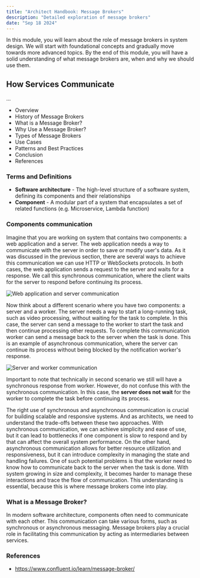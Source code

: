 ```yaml
---
title: "Architect Handbook: Message Brokers"
description: "Detailed exploration of message brokers"
date: "Sep 18 2024"
---
```


In this module, you will learn about the role of message brokers in system design. We will start with foundational concepts and gradually move towards more advanced topics. By the end of this module, you will have a solid understanding of what message brokers are, when and why we should use them.

## How Services Communicate

...

- Overview
- History of Message Brokers
- What is a Message Broker?
- Why Use a Message Broker?
- Types of Message Brokers
- Use Cases
- Patterns and Best Practices
- Conclusion
- References

### Terms and Definitions

- **Software architecture** - The high-level structure of a software system, defining its components and their relationships
- **Component** - A modular part of a system that encapsulates a set of related functions (e.g. Microservice, Lambda function)


### Components communication

Imagine that you are working on system that contains two components: a web application and a server. The web application needs a way to
communicate with the server in order to save or modify user's data. As it was discussed in the previous section, there are several ways
to achieve this communication we can use HTTP or WebSockets protocols. In both cases, the web application sends a request to the server and waits for a response. We call this synchronous communication, where the client waits for the server to respond before continuing its process.

![Web application and server communication](/blog/01/ah-mb-web-to-serv.png)

Now think about a different scenario where you have two components: a server and a worker. The server needs a way to start a long-running task, such as
video processing, without waiting for the task to complete. In this case, the server can send a message to the worker to start the task and then continue processing other requests. To complete this communication worker can send a message back to the server when the task is done. This is an example of asynchronous communication, where the server can continue its process without being blocked by the notification worker's response.

![Server and worker communication](/blog/01/ah-mb-serv-to-notif.png)

Important to note that technically in second scenario we still will have a synchronous response from worker. However, do not confuse this with the synchronous communication. In this case, the **server does not wait** for the worker to complete the task before continuing its process.

The right use of synchronous and asynchronous communication is crucial for building scalable and responsive systems. And as architects, we need to understand the trade-offs between these two approaches. With synchronous communication, we can achieve simplicity and ease of use, but it can lead to bottlenecks if one component is slow to respond and by that can affect the overall system performance. On the other hand, asynchronous communication allows for better resource utilization and responsiveness, but it can introduce complexity in managing the state and handling failures. One of such potential problems is that the worker need to know how to communicate back to the server when the task is done. With system growing in size and complexity, it becomes harder to manage these interactions and trace the flow of communication. This understanding is essential, because this is where message brokers come into play.


### What is a Message Broker?

In modern software architecture, components often need to communicate with each other. This communication can take various forms, such as synchronous or asynchronous messaging. Message brokers play a crucial role in facilitating this communication by acting as intermediaries between services.

### References

- https://www.confluent.io/learn/message-broker/